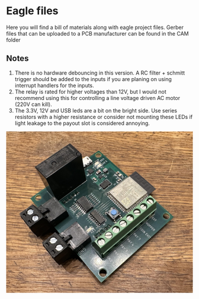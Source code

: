 # Eagle files

Here you will find a bill of materials along with eagle project files. Gerber files that can be uploaded to a PCB manufacturer can be found in the CAM folder

## Notes
1. There is no hardware debouncing in this version. A RC filter + schmitt trigger should be added to the inputs if you are planing on using interrupt handlers for the inputs.
2. The relay is rated for higher voltages than 12V, but I would not recommend using this for controlling a line voltage driven AC motor (220V can kill).
3. The 3.3V, 12V and USB leds are a bit on the bright side. Use series resistors with a higher resistance or consider not mounting these LEDs if light leakage to the payout slot is considered annoying.

![pcb](pictures/pcb.jpg)
